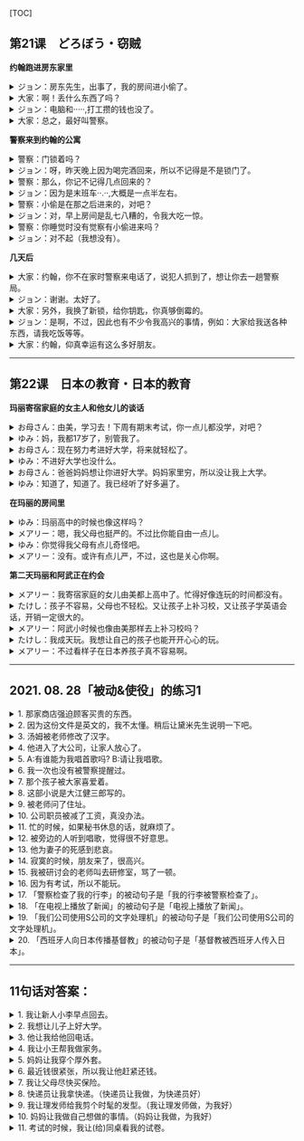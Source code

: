 [TOC]
## 第21课　どろぼう・窃贼
**约翰跑进房东家里**
<details>
<summary>
ジョン：房东先生，出事了，我的房间进小偷了。</summary>

大家さん、大変です。どろぼうに入られました。
</details>

<details>
<summary>
大家：啊！丢什么东西了吗？</summary>

えっ。何か とられたんですか。
</details>

<details>
<summary>
ジョン：电脑和·····,打工攒的钱也没了。</summary>

コンピューターと……バイトで ためた お金もありません。
</details>

<details>
<summary>
大家：总之，最好叫警察。</summary>

とにかく、警察に連絡した ほうがいいですよ。
</details>

**警察来到约翰的公寓**
<details>
<summary>
警察：门锁着吗？</summary>

かぎは かけてあったん ですか。
</details>

<details>
<summary>
ジョン：呀，昨天晚上因为喝完酒回来，所以不记得是不是锁门了。</summary>

さあ……ゆうべは飲んで帰ったから、かぎをかけた かどうか よく覚えていないんです。
</details>

<details>
<summary>
警察：那么，你记不记得几点回来的？</summary>

じゃあ、何時ごろ帰ったか 覚えていますか。
</details>

<details>
<summary>
ジョン：因为是末班车··.··,大概是一点半左右。</summary>

終電だったから……たぶん、一時半ごろです。
</details>

<details>
<summary>
警察：小偷是在那之后进来的，对吧？</summary>

どろぼうは、その後入ったんですね。
</details>

<details>
<summary>
ジョン：对，早上房间是乱七八糟的，令我大吃一惊。</summary>

ええ。朝、部屋がめちゃくちゃだったんで、びっくりしたんです。
</details>

<details>
<summary>
警察：你睡觉时没有觉察有小偷进来吗？</summary>

寝ている間にどろぼうに入られて、気がつかなかったんですか。
</details>

<details>
<summary>
ジョン：对不起（我想没有）。</summary>

すみません。
</details>

**几天后**
<details>
<summary>
大家：约翰，你不在家时警察来电话了，说犯人抓到了，想让你去一趟警察局。</summary>

ジョンさん、留守の間に警察から電話がありましたよ。犯人が捕まったので、警察に来てほしいそうです。
</details>

<details>
<summary>
ジョン：谢谢。太好了。</summary>

ありがとうございます。よかった。
</details>

<details>
<summary>
大家：另外，我换了新锁，给你钥匙，你真够倒霉的。</summary>

それから、かざを新しくしましたから、どうぞ。本当に大変でしたね。
</details>

<details>
<summary>
ジョン：是啊，不过，因此也有不少令我高兴的事情，例如：大家给我送各种东西，请我吃饭等等。</summary>

ええ。でも、そのおかげで、いいこともありました。みんないろいろな物をくれたり、おごってくれたりしたんです。
</details>

<details>
<summary>
大家：约翰，仰真幸运有这么多好朋友。</summary>

ジョンさんは、いい友だちがたくさんいて、幸せですね。
</details>

---
## 第22课　日本の教育・日本的教育
**玛丽寄宿家庭的女主人和他女儿的谈话**
<details>
<summary>
お母さん：由美，学习去！下周有期末考试，你一点儿都没学，对吧？</summary>

ゆみ、勉強しなさい。来週は期末試験があるのにぜんぜん勉強していないでしょ。
</details>

<details>
<summary>
ゆみ：妈，我都17岁了，别管我了。</summary>

お母さん、私、もう十七なんだから、少しほっておいてよ。
</details>

<details>
<summary>
お母さん：现在努力考进好大学，将来就轻松了。</summary>

今、がんばっておけば、いい大学に入れて、後で楽になるんだから。
</details>

<details>
<summary>
ゆみ：不进好大学也没什么。</summary>

私、別にいい大学に行けなくてもいい。
</details>

<details>
<summary>
お母さん：爸爸妈妈想让你进好大学。妈妈家里穷，所以没让我上大学。</summary>

お父さんとお母さんはあなたをいい大学に行かせてあげたいの。お母さんのうちは貧乏だったから、大学に行かせてくれなかったのよ。
</details>

<details>
<summary>
ゆみ：知道了，知道了。我已经听了好多遍了。</summary>

わかった、わかった。その話、もう何度も聞いた。
</details>

**在玛丽的房间里**
<details>
<summary>
ゆみ：玛丽高中的时候也像这样吗？</summary>

メアリーも、高校の時、こんなふうだった?
</details>

<details>
<summary>
メアリー：嗯，我父母也挺严的。不过比你能自由一点儿。</summary>

そうねえ、やっばり親はうるさかったけど、もう少し自由があったかな。
</details>

<details>
<summary>
ゆみ：你觉得我父母有点儿奇怪吧。</summary>

うちの親、ちょっと変だと思うでしょ。
</details>

<details>
<summary>
メアリー：没有。或许有点儿严，不过，这也是关心你啊。</summary>

そんなことないよ。ちょっと厳しいかもしれないけど、ゆみちゃんのことを心配しているんだよ。
</details>

**第二天玛丽和阿武正在约会**
<details>
<summary>
メアリー：我寄宿家庭的女儿由美都上高中了。忙得好像连玩的时间都没有。</summary>

うちのゆみちゃん、 高校生なのに忙しくて、ぜんぜん遊ぶ時間がないみたい。
</details>

<details>
<summary>
たけし：孩子不容易，父母也不轻松。又让孩子上补习校，又让孩子学英语会话，开销一定很大的。</summary>

子供も大変だけど、親も大変だと思うよ。塾に行かせたり、英会話を習わせたり、お金がかかるだろうなあ。
</details>

<details>
<summary>
メアリー：阿武小时候也像由美那样去上补习校吗？</summary>

たけしくんも子供の時、ゆみちゃんのように塾に行ってた?
</details>

<details>
<summary>
たけし：我成天玩。我想让自己的孩子也能开开心心的玩。</summary>

ほくはずっと遊んでた。自分の子供にも、のんびり遊ばせてあげたいなあ。
</details>

<details>
<summary>
メアリー：不过看样子在日本养孩子真不容易啊。</summary>

でも、日本で子供を育てるのは大変そうだね。
</details>

---
## 2021. 08. 28「被动&使役」的练习1
<details>
<summary>
1. 那家商店强迫顾客买贵的东西。</summary>

   あの店はお客に高い品物を無理に買わせる。
</details>

<details>
<summary>
2. 因为这份文件是英文的，我不太懂。稍后让黛米先生说明一下吧。</summary>

   この書類は英語なので、私ならよく分かりません。後でデミさんに説明させましょう。
</details>

<details>
<summary>
3. 汤姆被老师修改了汉字。</summary>

   トムさんは先生に漢字を直されました。
</details>

<details>
<summary>
4. 他进入了大公司，让家人放心了。</summary>

   彼は大きい会社に入って、家族を安心させた。
</details>

<details>
<summary>
5. A:有谁能为我唱首歌吗?
  B:请让我唱歌。</summary>

   A:誰か歌ってくれませんか。
   B:私に歌わせてください。
</details>

<details>
<summary>
6. 我一次也没有被警察提醒过。</summary>

   警官に注意されたことは一度もありません。
</details>

<details>
<summary>
7. 那个孩子被大家喜爱着。</summary>

   その子はみんなに愛されています。
</details>

<details>
<summary>
8. 这部小说是大江健三郎写的。</summary>

   この小説は大江健三郎によって書かれた。
</details>

<details>
<summary>
9. 被老师问了住址。</summary>

   先生に住所を聞かれました。
</details>

<details>
<summary>
10. 公司职员被减了工资，真没办法。</summary>

   社員は給料を減らされて困っています。
</details>

<details>
<summary>
11. 忙的时候，如果秘书休息的话，就麻烦了。</summary>

   忙しいとき、秘書に休まれると、大変困ります。
</details>

<details>
<summary>
12. 被旁边的人听到唱歌，觉得很不好意思。</summary>

   隣の人に歌を聞かれて恥ずかしかった。
</details>

<details>
<summary>
13. 他为妻子的死感到悲哀。</summary>

   彼は奥さんに死なれて悲しんでいる。
</details>

<details>
<summary>
14. 寂寞的时候，朋友来了，很高兴。</summary>

   さびしい時、友達に来てもらって うれしかった。
</details>

<details>
<summary>
15. 我被研讨会的老师叫去研修室，骂了一顿。</summary>

   ゼミの先生に研修室に呼ばれて叱られた。
</details>

<details>
<summary>
16. 因为有考试，所以不能玩。</summary>

   試験があるので、遊べない。
</details>

<details>
<summary>
17. 「警察检查了我的行李」的被动句子是「我的行李被警察检查了」。</summary>

   「警官が私の荷物を調べた」の受け身文は「私は警官に荷物を調べられた」です。
</details>

<details>
<summary>
18. 「在电视上播放了新闻」的被动句子是「电视上播放了新闻」。</summary>

   「ニュースをテレビで放送した」の受け身文は「ニュースがテレビで放送された」です。
</details>

<details>
<summary>
19. 「我们公司使用S公司的文字处理机」的被动句子是「我们公司使用S公司的文字处理机」。</summary>

   「私の会社ではS社のワープロを使っています」の受け身文は「私の会社ではS社のワープロが使われています」です。
</details>

<details>
<summary>
20. 「西班牙人向日本传播基督教」的被动句子是「基督教被西班牙人传入日本」。</summary>

   「スペイン人はキリスト教を日本に伝えた」の受け身文は「キリスト教はスペイン人によって日本に伝えられた」です。
</details>

---

## 11句话对答案：
<details>
<summary>1. 我让新人小李早点回去。</summary>

新人李さんを早めに帰らせてやる/あげる。（我让小李做，为小李好）
新人李さんに早めに帰ってもらう。（我让小李做，为我好）
</details>

<details>
<summary>2. 我想让儿子上好大学。</summary>

息子を一流大学に入らせてあげたい。（我让儿子做，为儿子好）
息子に有数大学に入ってもらいたい/入ってほしい。（我让儿子做，为我好）
</details>

<details>
<summary>3. 他让我给他回电话。</summary>

彼は私を折り返し電話させてくれる。（他让我做、为我好）
彼に（私を）折り返し電話させてもらう。（他让我做、为我好）
</details>

<details>
<summary>4. 我让小王帮我做家务。</summary>

王さんに家事を手伝ってもらう。（我让小王做，为我好）
</details>

<details>
<summary>5. 妈妈让我穿个厚外套。</summary>

ママは私に厚いコートを着させてくれる。（妈妈让做，为我好）
</details>

<details>
<summary>6. 最近钱很紧张，所以我让他赶紧还钱。</summary>

最近はお金がきつくて、彼にお金をすぐ返させる。（强迫还钱）
</details>

<details>
<summary>7. 我让父母尽快买保险。</summary>

両親を早目に保険に入らせてあげた。（我让父母做，为父母好）
両親に早目に保険を掛けてもらった。（我让父母做，为我好）
</details>

<details>
<summary>8. 快递员让我拿快递。（快递员让我做，为快递员好）</summary>

郵便屋さんに速達を取らせてもらう。
</details>

<details>
<summary>9. 我让理发师给我剪个时髦的发型。（我让理发师做，为我好）</summary>

美容師にお洒落な髪型に切ってもらった。
</details>

<details>
<summary>10. 妈妈让我做自己想做的事情。（妈妈让我做，为我好）</summary>

ママは私に何でもやりたいことをやらせてくれる。
ママに何でもやりたいことをやらせてもらう。
</details>

<details>
<summary>11. 考试的时候，我让(给)同桌看我的试卷。</summary>

試験中、同席に解答用紙を見せてあげた。（我让做，为好）
</details>


